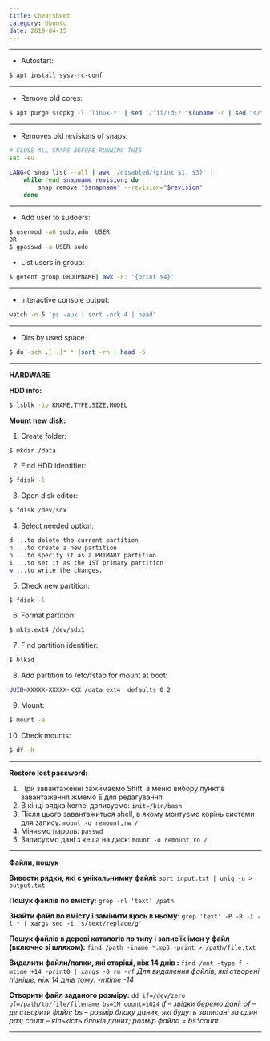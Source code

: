 ```yaml
---
title: Cheatsheet
category: Ubuntu
date: 2019-04-15
---
```


-----

* Autostart:

```bash
$ apt install sysv-rc-conf
```

-----

* Remove old cores:

```bash
$ apt purge $(dpkg -l 'linux-*' | sed '/^ii/!d;/'"$(uname -r | sed "s/\(.*\)-\([^0-9]\+\)/\1/")"'/d;s/^[^ ]* [^ ]* \([^ ]*\).*/\1/;/[0-9]/!d' | head -n -1) -y
```

-----

* Removes old revisions of snaps:

```bash
# CLOSE ALL SNAPS BEFORE RUNNING THIS
set -eu

LANG=C snap list --all | awk '/disabled/{print $1, $3}' |
    while read snapname revision; do
        snap remove "$snapname" --revision="$revision"
    done
```

-----

* Add user to sudoers:
```bash
$ usermod -aG sudo,adm  USER
OR
$ gpasswd -a USER sudo
```

* List users in group:
```bash
$ getent group GROUPNAME| awk -F: '{print $4}'
```

-----

* Interactive console output:
```bash
watch -n 5 'ps -aux | sort -nrk 4 | head'
```

-----

* Dirs by used space
```bash
$ du -sch .[!.]* * |sort -rh | head -5
```

-----

**HARDWARE**

**HDD info:**
```bash
$ lsblk -io KNAME,TYPE,SIZE,MODEL
```

**Mount new disk:**
1. Create folder:
```bash
$ mkdir /data
```
2. Find HDD identifier:
```bash
$ fdisk -l
```
3. Open disk editor:
```bash
$ fdisk /dev/sdx
```
4. Select needed option:
```bash
d ...to delete the current partition
n ...to create a new partition
p ...to specify it as a PRIMARY partition
1 ...to set it as the 1ST primary partition
w ...to write the changes.
```
5. Check new partition:
```bash
$ fdisk -l
```
6. Format partition:
```bash
$ mkfs.ext4 /dev/sdx1
```
7. Find partition identifier:
```bash
$ blkid
```
8. Add partition to /etc/fstab for mount at boot:
```bash
UUID=XXXXX-XXXXX-XXX /data ext4  defaults 0 2
```
9. Mount:
```bash
$ mount -a
```
10. Check mounts:
```bash
$ df -h
```

-----

**Restore lost password:**
1. При завантаженні зажимаємо Shift, в меню вибору пунктів завантаження жмемо E для редагування
2. В кінці рядка kernel дописуємо:
`init=/bin/bash`
3. Після цього завантажиться shell, в якому монтуємо корінь системи для запису:
`mount -o remount,rw /`
4. Міняємо пароль:
`passwd`
5. Записуємо дані з кеша на диск:
`mount -o remount,ro /`

-----

**Файли, пошук**

**Вивести рядки, які є унікальнимиу файлі:**
`sort input.txt | uniq -u > output.txt`

**Пошук файлів по вмісту:**
`grep -rl 'text' /path`

**Знайти файл по вмісту і замінити щось в ньому:**
`grep 'text' -P -R -I -l * | xargs sed -i 's/text/replace/g'`

**Пошук файлів в дереві каталогів по типу і запис їх імен у файл (включно зі шляхом):**
`find /path -iname *.mp3 -print > /path/file.txt`

**Видалити файли/папки, які старіші, ніж 14 днів :**
`find /mnt -type f -mtime +14 -print0 | xargs -0 rm -rf`
_Для видалення файлів, які створені пізніше, ніж 14 днів тому: -mtime -14_

**Створити файл заданого розміру:**
`dd if=/dev/zero of=/path/to/file/filename bs=1M count=1024`
_if – звідки беремо дані;
of – де створити файл;
bs – розмір блоку даних, які будуть записані за один раз;
count – кількість блоків даних;
розмір файла = bs*count_

-----
